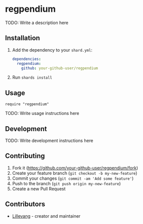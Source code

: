# regpendium

TODO: Write a description here

## Installation

1. Add the dependency to your `shard.yml`:

   ```yaml
   dependencies:
     regpendium:
       github: your-github-user/regpendium
   ```

2. Run `shards install`

## Usage

```crystal
require "regpendium"
```

TODO: Write usage instructions here

## Development

TODO: Write development instructions here

## Contributing

1. Fork it (<https://github.com/your-github-user/regpendium/fork>)
2. Create your feature branch (`git checkout -b my-new-feature`)
3. Commit your changes (`git commit -am 'Add some feature'`)
4. Push to the branch (`git push origin my-new-feature`)
5. Create a new Pull Request

## Contributors

- [Lillevang](https://github.com/your-github-user) - creator and maintainer
